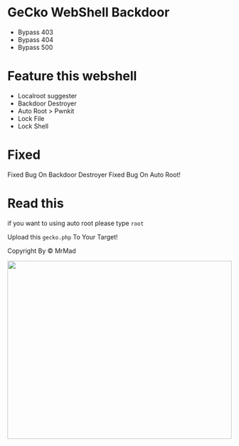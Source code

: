 # GeCko WebShell Backdoor

* Bypass 403
* Bypass 404
* Bypass 500

# Feature this webshell
* Localroot suggester
* Backdoor Destroyer
* Auto Root > Pwnkit 
* Lock File
* Lock Shell

# Fixed
Fixed Bug On Backdoor Destroyer
Fixed Bug On Auto Root!

# Read this

if you want to using auto root please type `root`

Upload this `gecko.php` To Your Target!

Copyright By &copy; MrMad


<img src="https://raw.githubusercontent.com/MadExploits/Gecko/main/Screenshot%20from%202022-10-28%2017-57-48.png" style="width:100%;" height="400">
